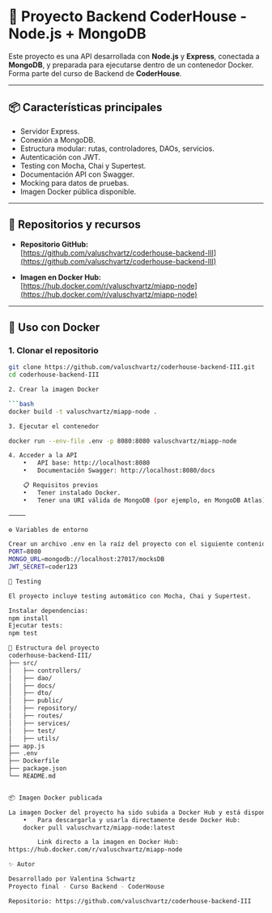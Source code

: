 # 🚀 Proyecto Backend CoderHouse - Node.js + MongoDB

Este proyecto es una API desarrollada con **Node.js** y **Express**, conectada a **MongoDB**, y preparada para ejecutarse dentro de un contenedor Docker. Forma parte del curso de Backend de **CoderHouse**.

---

## 📦 Características principales

- Servidor Express.
- Conexión a MongoDB.
- Estructura modular: rutas, controladores, DAOs, servicios.
- Autenticación con JWT.
- Testing con Mocha, Chai y Supertest.
- Documentación API con Swagger.
- Mocking para datos de pruebas.
- Imagen Docker pública disponible.

---

## 🔗 Repositorios y recursos

- **Repositorio GitHub:**  
  [https://github.com/valuschvartz/coderhouse-backend-III](https://github.com/valuschvartz/coderhouse-backend-III)

- **Imagen en Docker Hub:**  
  [https://hub.docker.com/r/valuschvartz/miapp-node](https://hub.docker.com/r/valuschvartz/miapp-node)

---

## 🐳 Uso con Docker

### 1. Clonar el repositorio

```bash
git clone https://github.com/valuschvartz/coderhouse-backend-III.git
cd coderhouse-backend-III

2. Crear la imagen Docker

```bash
docker build -t valuschvartz/miapp-node .

3. Ejecutar el contenedor

docker run --env-file .env -p 8080:8080 valuschvartz/miapp-node

4. Acceder a la API
	•	API base: http://localhost:8080
	•	Documentación Swagger: http://localhost:8080/docs

    📋 Requisitos previos
	•	Tener instalado Docker.
	•	Tener una URI válida de MongoDB (por ejemplo, en MongoDB Atlas).

⸻

⚙️ Variables de entorno

Crear un archivo .env en la raíz del proyecto con el siguiente contenido:
PORT=8080
MONGO_URL=mongodb://localhost:27017/mocksDB
JWT_SECRET=coder123

🧪 Testing

El proyecto incluye testing automático con Mocha, Chai y Supertest.

Instalar dependencias:
npm install
Ejecutar tests:
npm test

📁 Estructura del proyecto
coderhouse-backend-III/
├── src/
│   ├── controllers/
│   ├── dao/
│   ├── docs/
│   ├── dto/
│   ├── public/
│   ├── repository/
│   ├── routes/
│   ├── services/
│   ├── test/
│   ├── utils/
├── app.js
├── .env
├── Dockerfile
├── package.json
└── README.md


📦 Imagen Docker publicada

La imagen Docker del proyecto ha sido subida a Docker Hub y está disponible públicamente.
	•	Para descargarla y usarla directamente desde Docker Hub:
    docker pull valuschvartz/miapp-node:latest

    	Link directo a la imagen en Docker Hub:
https://hub.docker.com/r/valuschvartz/miapp-node

✨ Autor

Desarrollado por Valentina Schwartz
Proyecto final - Curso Backend - CoderHouse

Repositorio: https://github.com/valuschvartz/coderhouse-backend-III